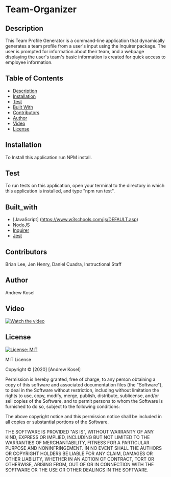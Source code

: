 # Team-Organizer

## Description

This Team Profile Generator is a command-line application that dynamically generates a team profile from a user's input using the Inquirer package. The user is prompted for information about their team, and a webpage displaying the user's team's basic information is created for quick access to employee information.
  
## Table of Contents
* [Description](#description)
* [Installation](#installation)
* [Test](#test)
* [Built With](#built_with)
* [Contributors](#contributors)
* [Author](#author)
* [Video](#video)
* [License](#license)


## Installation

To Install this application run NPM install. 

## Test

To run tests on this application, open your terminal to the directory in which this application is installed, and type "npm run test".

## Built_with

* [JavaScript] (https://www.w3schools.com/js/DEFAULT.asp)
* [NodeJS](https://nodejs.org/en/)
* [Inquirer](https://www.npmjs.com/package/inquirer)
* [Jest](https://jestjs.io/docs/en/api)

## Contributors

Brian Lee, Jen Henry, Daniel Cuadra, Instructional Staff
  
## Author

Andrew Kosel


## Video

[![Watch the video](https://user-images.githubusercontent.com/70727213/95952437-eefc9a00-0dac-11eb-842d-5245673dc3ad.png)](https://www.youtube.com/watch?v=FpMBdWEs0Hw&feature=youtu.be)

## License

[![License: MIT](https://img.shields.io/badge/License-MIT-pink.svg)](https://opensource.org/licenses/MIT)

MIT License

Copyright &copy; [2020] [Andrew Kosel]

Permission is hereby granted, free of charge, to any person obtaining a copy
of this software and associated documentation files (the "Software"), to deal
in the Software without restriction, including without limitation the rights
to use, copy, modify, merge, publish, distribute, sublicense, and/or sell
copies of the Software, and to permit persons to whom the Software is
furnished to do so, subject to the following conditions:

The above copyright notice and this permission notice shall be included in all
copies or substantial portions of the Software.

THE SOFTWARE IS PROVIDED "AS IS", WITHOUT WARRANTY OF ANY KIND, EXPRESS OR
IMPLIED, INCLUDING BUT NOT LIMITED TO THE WARRANTIES OF MERCHANTABILITY,
FITNESS FOR A PARTICULAR PURPOSE AND NONINFRINGEMENT. IN NO EVENT SHALL THE
AUTHORS OR COPYRIGHT HOLDERS BE LIABLE FOR ANY CLAIM, DAMAGES OR OTHER
LIABILITY, WHETHER IN AN ACTION OF CONTRACT, TORT OR OTHERWISE, ARISING FROM,
OUT OF OR IN CONNECTION WITH THE SOFTWARE OR THE USE OR OTHER DEALINGS IN THE
SOFTWARE.